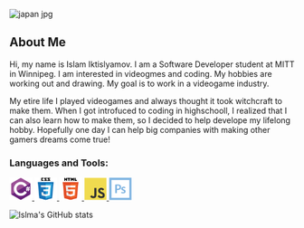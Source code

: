 ![japan jpg](https://user-images.githubusercontent.com/117209116/200056703-661f40f3-ff0d-4300-9caf-b62722daaaa7.jpg)

## About Me

Hi, my name is Islam Iktislyamov. I am a Software Developer student at MITT in Winnipeg. I am interested in videogmes and coding.
My hobbies are working out and drawing. My goal is to work in a videogame industry.

My etire life I played videogames and always thought it took witchcraft to make them. When I got introfuced to coding in highschooll, I realized that I can also learn how to make them, so I decided to help develope my lifelong hobby. Hopefully one day I can help big companies with making other gamers dreams come true!


<h3 align="left">Languages and Tools:</h3>
<p align="left"> <a href="https://www.w3schools.com/cs/" target="_blank" rel="noreferrer"> <img src="https://raw.githubusercontent.com/devicons/devicon/master/icons/csharp/csharp-original.svg" alt="csharp" width="40" height="40"/> </a> <a href="https://www.w3schools.com/css/" target="_blank" rel="noreferrer"> <img src="https://raw.githubusercontent.com/devicons/devicon/master/icons/css3/css3-original-wordmark.svg" alt="css3" width="40" height="40"/> </a> <a href="https://www.w3.org/html/" target="_blank" rel="noreferrer"> <img src="https://raw.githubusercontent.com/devicons/devicon/master/icons/html5/html5-original-wordmark.svg" alt="html5" width="40" height="40"/> </a> <a href="https://developer.mozilla.org/en-US/docs/Web/JavaScript" target="_blank" rel="noreferrer"> <img src="https://raw.githubusercontent.com/devicons/devicon/master/icons/javascript/javascript-original.svg" alt="javascript" width="40" height="40"/> </a> <a href="https://www.photoshop.com/en" target="_blank" rel="noreferrer"> <img src="https://raw.githubusercontent.com/devicons/devicon/master/icons/photoshop/photoshop-line.svg" alt="photoshop" width="40" height="40"/> </a> </p>

![Islma's GitHub stats](https://github-readme-stats.vercel.app/api?username=IsalmIkt&show_icons=true&theme=transparent)
